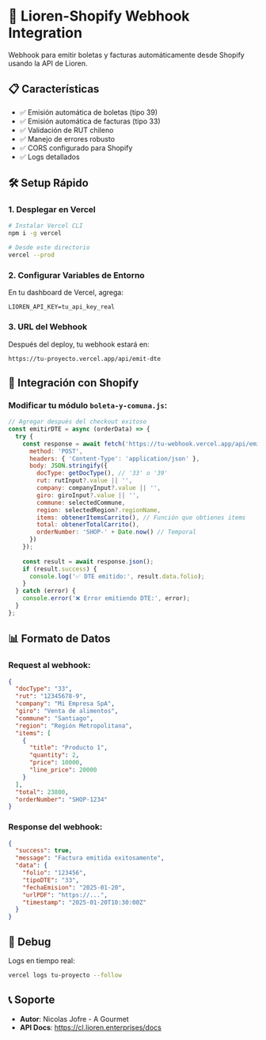 # 🚀 Lioren-Shopify Webhook Integration

Webhook para emitir boletas y facturas automáticamente desde Shopify usando la API de Lioren.

## 📋 Características

- ✅ Emisión automática de boletas (tipo 39)
- ✅ Emisión automática de facturas (tipo 33)  
- ✅ Validación de RUT chileno
- ✅ Manejo de errores robusto
- ✅ CORS configurado para Shopify
- ✅ Logs detallados

## 🛠️ Setup Rápido

### 1. Desplegar en Vercel
```bash
# Instalar Vercel CLI
npm i -g vercel

# Desde este directorio
vercel --prod
```

### 2. Configurar Variables de Entorno
En tu dashboard de Vercel, agrega:
```
LIOREN_API_KEY=tu_api_key_real
```

### 3. URL del Webhook
Después del deploy, tu webhook estará en:
```
https://tu-proyecto.vercel.app/api/emit-dte
```

## 🔧 Integración con Shopify

### Modificar tu módulo `boleta-y-comuna.js`:

```javascript
// Agregar después del checkout exitoso
const emitirDTE = async (orderData) => {
  try {
    const response = await fetch('https://tu-webhook.vercel.app/api/emit-dte', {
      method: 'POST',
      headers: { 'Content-Type': 'application/json' },
      body: JSON.stringify({
        docType: getDocType(), // '33' o '39'
        rut: rutInput?.value || '',
        company: companyInput?.value || '',
        giro: giroInput?.value || '',
        commune: selectedCommune,
        region: selectedRegion?.regionName,
        items: obtenerItemsCarrito(), // Función que obtienes items
        total: obtenerTotalCarrito(),
        orderNumber: 'SHOP-' + Date.now() // Temporal
      })
    });
    
    const result = await response.json();
    if (result.success) {
      console.log('✅ DTE emitido:', result.data.folio);
    }
  } catch (error) {
    console.error('❌ Error emitiendo DTE:', error);
  }
};
```

## 📊 Formato de Datos

### Request al webhook:
```json
{
  "docType": "33",
  "rut": "12345678-9",
  "company": "Mi Empresa SpA",
  "giro": "Venta de alimentos",
  "commune": "Santiago",
  "region": "Región Metropolitana",
  "items": [
    {
      "title": "Producto 1",
      "quantity": 2,
      "price": 10000,
      "line_price": 20000
    }
  ],
  "total": 23800,
  "orderNumber": "SHOP-1234"
}
```

### Response del webhook:
```json
{
  "success": true,
  "message": "Factura emitida exitosamente",
  "data": {
    "folio": "123456",
    "tipoDTE": "33",
    "fechaEmision": "2025-01-20",
    "urlPDF": "https://...",
    "timestamp": "2025-01-20T10:30:00Z"
  }
}
```

## 🐛 Debug

Logs en tiempo real:
```bash
vercel logs tu-proyecto --follow
```

## 📞 Soporte

- **Autor**: Nicolas Jofre - A Gourmet
- **API Docs**: https://cl.lioren.enterprises/docs